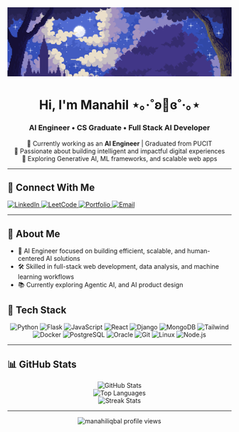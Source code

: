 
<img src="https://github.com/manahiliqbal/manahiliqbal/blob/main/calm-night.gif" width="100%" height="30%" />

<h1 align="center">Hi, I'm Manahil ⋆｡‧˚ʚ🔮ɞ˚‧｡⋆ </h1>
<h3 align="center">AI Engineer • CS Graduate • Full Stack AI Developer</h3>

<p align="center">
🔭 Currently working as an <strong>AI Engineer</strong> | Graduated from PUCIT <br>
🧠 Passionate about building intelligent and impactful digital experiences <br>
🌱 Exploring Generative AI, ML frameworks, and scalable web apps
</p>

---

## 🔗 Connect With Me

<p align="left">
  <a href="https://linkedin.com/in/manahil-iqbal">
    <img src="https://img.shields.io/badge/LinkedIn-blue?style=for-the-badge&logo=linkedin" alt="LinkedIn">
  </a>
  <a href="https://leetcode.com/manahiliqbal">
    <img src="https://img.shields.io/badge/LeetCode-orange?style=for-the-badge" alt="LeetCode">
  </a>
  <a href="https://manahiliqbal.my.canva.site/portfolio">
    <img src="https://img.shields.io/badge/Portfolio-yellow?style=for-the-badge" alt="Portfolio">
  </a>
  <a href="mailto:manahiliqbal0511@gmail.com">
    <img src="https://img.shields.io/badge/Email-red?style=for-the-badge&logo=gmail&logoColor=white" alt="Email">
  </a>
</p>

---

## 💼 About Me

- 🧠 AI Engineer focused on building efficient, scalable, and human-centered AI solutions
- 🛠️ Skilled in full-stack web development, data analysis, and machine learning workflows
- 📚 Currently exploring Agentic AI, and AI product design

<!--

## 🚀 Featured Projects

| Project | Description | Tech Stack |
|--------|-------------|------------|
| [**Eunoia**](https://github.com/manahiliqbal/Eunoia) | Mental health support platform with journaling, chatbot & more | React JS, Gemini API, Chroma DB |
| [**Sentilect**](https://github.com/manahiliqbal/Sentilect) | AI tool for sentiment analysis of product reviews | Next.js, HuggingFace, MongoDB |
| [**Flashcard SaaS**](https://github.com/manahiliqbal/Cardify) | Personalized flashcard generator with export & auth | React, Node, MongoDB |

-->

## 🧰 Tech Stack

<div align="center">

![Python](https://img.shields.io/badge/Python-3776AB?style=for-the-badge&logo=python&logoColor=white)
![Flask](https://img.shields.io/badge/Flask-000000?style=for-the-badge&logo=flask&logoColor=white)
![JavaScript](https://img.shields.io/badge/JavaScript-F7DF1E?style=for-the-badge&logo=javascript&logoColor=black)
![React](https://img.shields.io/badge/React-61DAFB?style=for-the-badge&logo=react&logoColor=black)
![Django](https://img.shields.io/badge/Django-092E20?style=for-the-badge&logo=django&logoColor=white)
![MongoDB](https://img.shields.io/badge/MongoDB-4EA94B?style=for-the-badge&logo=mongodb&logoColor=white)
![Tailwind](https://img.shields.io/badge/Tailwind_CSS-38B2AC?style=for-the-badge&logo=tailwind-css&logoColor=white)
![Docker](https://img.shields.io/badge/Docker-2496ED?style=for-the-badge&logo=docker&logoColor=white)
![PostgreSQL](https://img.shields.io/badge/PostgreSQL-4169E1?style=for-the-badge&logo=postgresql&logoColor=white)
![Oracle](https://img.shields.io/badge/Oracle-F80000?style=for-the-badge&logo=oracle&logoColor=white)
![Git](https://img.shields.io/badge/Git-F05032?style=for-the-badge&logo=git&logoColor=white)
![Linux](https://img.shields.io/badge/Linux-FCC624?style=for-the-badge&logo=linux&logoColor=black)
![Node.js](https://img.shields.io/badge/Node.js-339933?style=for-the-badge&logo=nodedotjs&logoColor=white)

</div>

---

## 📊 GitHub Stats

<div align="center">

![GitHub Stats](https://github-readme-stats.vercel.app/api?username=manahiliqbal&show_icons=true&theme=transparent&count_private=true)
<br>
![Top Languages](https://github-readme-stats.vercel.app/api/top-langs/?username=manahiliqbal&layout=compact&theme=transparent)
<br>
![Streak Stats](https://github-readme-streak-stats.herokuapp.com/?user=manahiliqbal&theme=transparent)

</div>

---

<p align="center">
<img src="https://komarev.com/ghpvc/?username=manahiliqbal&label=Profile%20views&color=0e75b6&style=flat" alt="manahiliqbal profile views"/>
</p>
